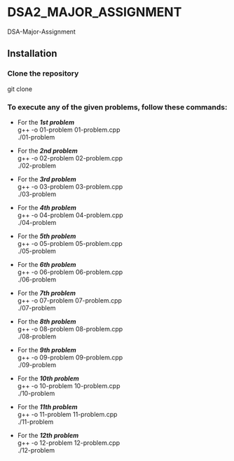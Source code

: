 # DSA2_MAJOR_ASSIGNMENT

DSA-Major-Assignment

## Installation

### Clone the repository

git clone 

### To execute any of the given problems, follow these commands:

- For the **_1st problem_**  
  g++ -o 01-problem 01-problem.cpp  
  ./01-problem

- For the **_2nd problem_**  
  g++ -o 02-problem 02-problem.cpp  
  ./02-problem

- For the **_3rd problem_**  
  g++ -o 03-problem 03-problem.cpp  
  ./03-problem

- For the **_4th problem_**  
  g++ -o 04-problem 04-problem.cpp  
  ./04-problem

- For the **_5th problem_**  
  g++ -o 05-problem 05-problem.cpp  
  ./05-problem

- For the **_6th problem_**  
  g++ -o 06-problem 06-problem.cpp  
  ./06-problem

- For the **_7th problem_**  
  g++ -o 07-problem 07-problem.cpp  
  ./07-problem

- For the **_8th problem_**  
  g++ -o 08-problem 08-problem.cpp  
  ./08-problem

- For the **_9th problem_**  
  g++ -o 09-problem 09-problem.cpp  
  ./09-problem

- For the **_10th problem_**  
  g++ -o 10-problem 10-problem.cpp  
  ./10-problem

- For the **_11th problem_**  
  g++ -o 11-problem 11-problem.cpp  
  ./11-problem

- For the **_12th problem_**  
  g++ -o 12-problem 12-problem.cpp  
  ./12-problem

